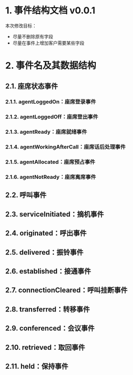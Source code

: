 # 1. 事件结构文档 v0.0.1

本次修改目标：

- 尽量不删除原有字段
- 尽量在事件上增加客户需要某些字段

# 2. 事件名及其数据结构
## 2.1. 座席状态事件
### 2.1.1. agentLoggedOn：座席登录事件
### 2.1.2. agentLoggedOff：座席登出事件
### 2.1.3. agentReady：座席就绪事件
### 2.1.4. agentWorkingAfterCall：座席话后处理事件
### 2.1.5. agentAllocated：座席预占事件
### 2.1.6. agentNotReady：座席离席事件

## 2.2. 呼叫事件
## 2.3. serviceInitiated：摘机事件
## 2.4. originated：呼出事件
## 2.5. delivered：振铃事件
## 2.6. established：接通事件
## 2.7. connectionCleared：呼叫挂断事件
## 2.8. transferred：转移事件
## 2.9. conferenced：会议事件
## 2.10. retrieved：取回事件
## 2.11. held：保持事件


